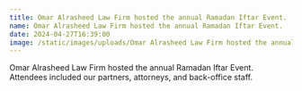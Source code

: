 ```yaml
---
title: Omar Alrasheed Law Firm hosted the annual Ramadan Iftar Event.
name: Omar Alrasheed Law Firm hosted the annual Ramadan Iftar Event.
date: 2024-04-27T16:39:00
image: /static/images/uploads/Omar Alrasheed Law Firm hosted the annual Ramadan Iftar Event.jpg
---
```

Omar Alrasheed Law Firm hosted the annual Ramadan Iftar Event. Attendees included our partners, attorneys, and back-office staff.
